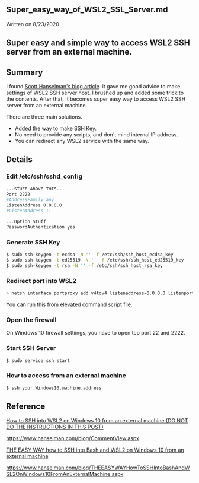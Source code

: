 Super_easy_way_of_WSL2_SSL_Server.md
---
Written on 8/23/2020

Super easy and simple way to access WSL2 SSH server from an external machine.
---

## Summary
I found [Scott Hanselman's blog article](https://www.hanselman.com/blog/CommentView.aspx). it gave me good advice to make settings of WSL2 SSH server host. I brushed up and added some trick to the contents.
After that, It becomes super easy way to access WSL2 SSH server from an external machine.

There are three main solutions.
- Added the way to make SSH Key.
- No need to provide any scripts, and don't mind internal IP address.
- You can redirect any WSL2 service with the same way.

## Details

### Edit /etc/ssh/sshd_config
```sh
...STUFF ABOVE THIS...
Port 2222
#AddressFamily any
ListenAddress 0.0.0.0
#ListenAddress ::

...Option Stuff
PasswordAuthentication yes
```

### Generate SSH Key

```sh
$ sudo ssh-keygen -t ecdsa -N '' -f /etc/ssh/ssh_host_ecdsa_key
$ sudo ssh-keygen -t ed25519 -N '' -f /etc/ssh/ssh_host_ed25519_key
$ sudo ssh-keygen -t rsa -N '' -f /etc/ssh/ssh_host_rsa_key
```

### Redirect port into WSL2

```sh
> netsh interface portproxy add v4tov4 listenaddress=0.0.0.0 listenport=22 connectaddress=127.0.0.1 connectport=2222
```

You can run this from elevated command script file.


### Open the firewall
On Windows 10 firewall settiings, you have to open tcp port 22 and 2222.

### Start SSH Server

```sh
$ sudo service ssh start
```

### How to access from an external machine

```sh
$ ssh your.Windows10.machine.address
```


## Reference

[How to SSH into WSL2 on Windows 10 from an external machine 
(DO NOT DO THE INSTRUCTIONS IN THIS POST)](https://www.hanselman.com/blog/CommentView.aspx)

https://www.hanselman.com/blog/CommentView.aspx


[THE EASY WAY how to SSH into Bash and WSL2 on Windows 10 from an external machine](https://www.hanselman.com/blog/THEEASYWAYHowToSSHIntoBashAndWSL2OnWindows10FromAnExternalMachine.aspx)

https://www.hanselman.com/blog/THEEASYWAYHowToSSHIntoBashAndWSL2OnWindows10FromAnExternalMachine.aspx

